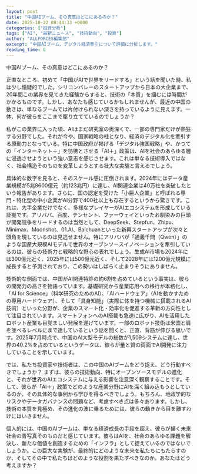 ```yaml
---
layout: post
title: "中国AIブーム、その真意はどこにあるのか？"
date: 2025-10-22 08:44:33 +0000
categories: ["投資分析"]
tags: ["AI", "最新ニュース", "技術動向", "投資"]
author: "ALLFORCES編集部"
excerpt: "中国AIブーム、デジタル経済牽引について詳細に分析します。"
reading_time: 8
---
```


中国AIブーム、その真意はどこにあるのか？

正直なところ、初めて「中国がAIで世界をリードする」という話を聞いた時、私は少し懐疑的でした。シリコンバレーのスタートアップから日本の大企業まで、20年間この業界を見てきた経験からすると、技術の「本質」を掴むには時間がかかるものです。しかし、あなたも感じているかもしれませんが、最近の中国の動きは、単なるブームでは片付けられない深さを持っているように見えます。一体、何が彼らをここまで駆り立てているのでしょうか？

私がこの業界に入った頃、AIはまだ研究室の奥深くで、一部の専門家だけが熱狂する分野でした。それが今や、国家戦略の柱となり、経済のデジタル化を牽引する原動力となっている。特に中国政府が掲げる「デジタル強国戦略」や、かつての「インターネット＋」を彷彿とさせる「AI＋」政策は、AIを社会のあらゆる層に浸透させようという強い意志を感じさせます。これは単なる技術導入ではなく、社会構造そのものを変革しようとする壮大な実験と言えるでしょう。

具体的な数字を見ると、そのスケール感に圧倒されます。2024年にはデータ産業規模が5兆8600億元（約123兆円）に達し、AI関連企業は40万社を突破したという報告があります。さらに、国の認定を受けた「小巨人企業」と呼ばれる専門・特化型の中小企業がAI分野で400社以上も存在するというから驚きです。これは、大手企業だけでなく、多様なプレイヤーがAIエコシステムを形成している証拠です。アリババ、百度、テンセント、ファーウェイといったお馴染みの巨頭が開発競争をリードするのは当然として、DeepSeek、Stepfun、Zhipu、Minimax、Moonshot、01.AI、Baichuanといった新興スタートアップが次々と頭角を現しているのは見逃せません。特にアリババが「通義千問（Qwen）」のような国産大規模AIモデルで世界のオープンソースイノベーションを牽引しているのは、彼らの技術力と戦略的な野心の表れでしょう。生成AI市場も2024年には300億元近く、2025年には500億元近く、そして2028年には1200億元規模に成長すると予測されており、この勢いはしばらく止まりそうにありません。

技術的な側面では、中国がAI関連特許の約6割を占めているという事実は、彼らの開発力の高さを物語っています。基礎研究から産業応用への移行が本格化し、「AI for Science」（科学研究のためのAI）、「AIハードウェア」（AIを動かすための専用ハードウェア）、そして「具身知能」（実際に体を持つ機械に搭載されるAI技術）といった分野が、企業のスマート化・効率化を促進する革新の方向性として注目されています。スマートフォンへのAI搭載も急速に広がり、AIを活用したロボット産業も目覚ましい発展を遂げています。一部のロボット技術は米国と肩を並べるレベルにまで達しているという話を聞くと、正直、背筋が伸びる思いです。2025年7月時点で、中国のAI大型モデルの総数が1,509システムに達し、世界の40.2%を占めているというデータは、彼らが量と質の両面でAI開発に注力していることを示しています。

では、私たち投資家や技術者は、この中国のAIブームをどう捉え、どう行動すべきでしょうか？ まずは、彼らの技術動向、特にオープンソースモデルの進化と、それが世界のAIエコシステムに与える影響を注意深く観察することです。そして、彼らが「AI＋」政策でどのような産業分野にAIを深く組み込もうとしているのか、その具体的な事例から学びを得るべきでしょう。もちろん、地政学的なリスクやデータガバナンスの問題など、考慮すべき点は多々あります。しかし、技術の本質を見極め、その進化の波に乗るためには、彼らの動きから目を離すわけにはいきません。

個人的には、中国のAIブームは、単なる経済成長の手段を超え、彼らが描く未来社会の青写真そのものだと感じています。彼らはAIを、社会のあらゆる課題を解決し、新たな価値を創造するための「インフラ」として捉えているのではないでしょうか。この巨大な実験が、最終的にどのような未来を私たちにもたらすのか、そしてその中で私たちはどのような役割を果たすべきなのか。あなたはどう考えますか？

